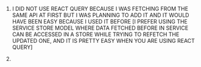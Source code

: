 1. I DID NOT USE REACT QUERY BECAUSE I WAS FETCHING FROM THE SAME API AT FIRST BUT I WAS PLANNING TO ADD IT AND IT WOULD HAVE BEEN EASY BECAUSE I USED IT BEFORE  [I PREFER USING THE SERVICE STORE MODEL WHERE DATA FETCHED BEFORE IN SERVICE CAN BE ACCESSED IN A STORE WHILE TRYING TO REFETCH THE UPDATED ONE, AND IT IS PRETTY EASY WHEN YOU ARE USING REACT QUERY]

2. 